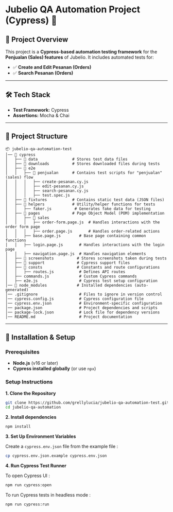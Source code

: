 # Jubelio QA Automation Project (Cypress) 🚀

## 📌 Project Overview

This project is a **Cypress-based automation testing framework** for the **Penjualan (Sales) features** of Jubelio. It includes automated tests for:

- ✅ **Create and Edit Pesanan (Orders)**
- ✅ **Search Pesanan (Orders)**

---

## 🛠️ Tech Stack

- **Test Framework:** Cypress
- **Assertions:** Mocha & Chai

---

## 📂 Project Structure

```
📦 jubelio-qa-automation-test
│── 📂 cypress
│   ├── 📂 data               # Stores test data files
│   ├── 📂 downloads          # Stores downloaded files during tests
│   ├── 📂 e2e
│   │   ├── 📂 penjualan      # Contains test scripts for "penjualan" (sales) flow
│   │   │   ├── create-pesanan.cy.js
│   │   │   ├── edit-pesanan.cy.js
│   │   │   ├── search-pesanan.cy.js
│   │   │   ├── test.spec.js
│   ├── 📂 fixtures           # Contains static test data (JSON files)
│   ├── 📂 helpers            # Utility/helper functions for tests
│   │   ├── faker.js          # Generates fake data for testing
│   ├── 📂 pages              # Page Object Model (POM) implementation
│   │   ├── 📂 sales
│   │   │   ├── order-form.page.js  # Handles interactions with the order form page
│   │   │   ├── order.page.js       # Handles order-related actions
│   │   ├── base.page.js        # Base page containing common functions
│   │   ├── login.page.js       # Handles interactions with the login page
│   │   ├── navigation.page.js  # Handles navigation elements
│   ├── 📂 screenshots          # Stores screenshots taken during tests
│   ├── 📂 support              # Cypress support files
│   ├── 📂 consts               # Constants and route configurations
│   │   ├── routes.js           # Defines API routes
│   ├── commands.js             # Custom Cypress commands
│   ├── e2e.js                  # Cypress test setup configuration
│── 📂 node_modules             # Installed dependencies (auto-generated)
│── .gitignore                  # Files to ignore in version control
│── cypress.config.js           # Cypress configuration file
│── cypress.env.json            # Environment-specific configuration
│── package.json                # Project dependencies and scripts
│── package-lock.json           # Lock file for dependency versions
│── README.md                   # Project documentation
```

---

## 🚀 Installation & Setup

### Prerequisites

- **Node.js** (v16 or later)
- **Cypress installed globally** (or use `npx`)

### Setup Instructions

**1. Clone the Repository**

```sh
git clone https://github.com/grellylucia/jubelio-qa-automation-test.git
cd jubelio-qa-automation
```

**2. Install dependencies**

```sh
npm install
```

**3. Set Up Environment Variables**

Create a `cypress.env.json` file from the example file :

```sh
cp cypress.env.json.example cypress.env.json
```

**4. Run Cypress Test Runner**

To open Cypress UI :

```sh
npm run cypress:open
```

To run Cypress tests in headless mode :

```sh
npm run cypress:run
```
